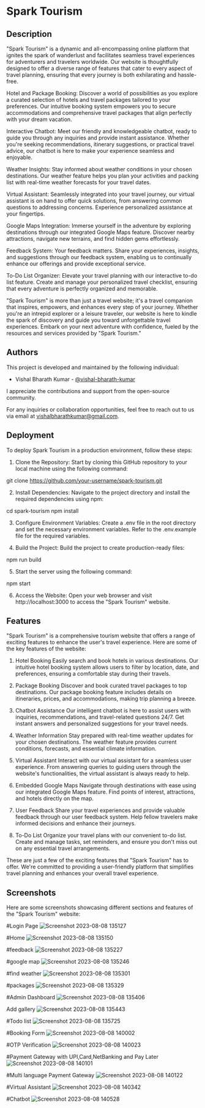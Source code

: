 # Spark Tourism

## Description

"Spark Tourism" is a dynamic and all-encompassing online platform that ignites the spark of wanderlust and facilitates seamless travel experiences for adventurers and travelers worldwide. Our website is thoughtfully designed to offer a diverse range of features that cater to every aspect of travel planning, ensuring that every journey is both exhilarating and hassle-free.

Hotel and Package Booking: Discover a world of possibilities as you explore a curated selection of hotels and travel packages tailored to your preferences. Our intuitive booking system empowers you to secure accommodations and comprehensive travel packages that align perfectly with your dream vacation.

Interactive Chatbot: Meet our friendly and knowledgeable chatbot, ready to guide you through any inquiries and provide instant assistance. Whether you're seeking recommendations, itinerary suggestions, or practical travel advice, our chatbot is here to make your experience seamless and enjoyable.

Weather Insights: Stay informed about weather conditions in your chosen destinations. Our weather feature helps you plan your activities and packing list with real-time weather forecasts for your travel dates.

Virtual Assistant: Seamlessly integrated into your travel journey, our virtual assistant is on hand to offer quick solutions, from answering common questions to addressing concerns. Experience personalized assistance at your fingertips.

Google Maps Integration: Immerse yourself in the adventure by exploring destinations through our integrated Google Maps feature. Discover nearby attractions, navigate new terrains, and find hidden gems effortlessly.

Feedback System: Your feedback matters. Share your experiences, insights, and suggestions through our feedback system, enabling us to continually enhance our offerings and provide exceptional service.

To-Do List Organizer: Elevate your travel planning with our interactive to-do list feature. Create and manage your personalized travel checklist, ensuring that every adventure is perfectly organized and memorable.

"Spark Tourism" is more than just a travel website; it's a travel companion that inspires, empowers, and enhances every step of your journey. Whether you're an intrepid explorer or a leisure traveler, our website is here to kindle the spark of discovery and guide you toward unforgettable travel experiences. Embark on your next adventure with confidence, fueled by the resources and services provided by "Spark Tourism."



## Authors

This project is developed and maintained by the following individual:

- Vishal Bharath Kumar - [@vishal-bharath-kumar](https://github.com/Vishal-Bharath-Kumar)

I appreciate the contributions and support from the open-source community. 

For any inquiries or collaboration opportunities, feel free to reach out to us via email at [vishalbharathkumar@gmail.com](mailto:vishalbharathkumar@gmail.com).



## Deployment

To deploy Spark Tourism in a production environment, follow these steps:

1. Clone the Repository: Start by cloning this GitHub repository to your local machine using the following command:

git clone https://github.com/your-username/spark-tourism.git



2. Install Dependencies: Navigate to the project directory and install the required dependencies using npm:

cd spark-tourism
npm install


3. Configure Environment Variables: Create a .env file in the root directory and set the necessary environment variables. Refer to the .env.example file for the required variables.


4. Build the Project: Build the project to create production-ready files:

npm run build



5. Start the server using the following command:

npm start



6. Access the Website: Open your web browser and visit http://localhost:3000 to access the "Spark Tourism" website.
## Features

"Spark Tourism" is a comprehensive tourism website that offers a range of exciting features to enhance the user's travel experience. Here are some of the key features of the website:

1. Hotel Booking
Easily search and book hotels in various destinations. Our intuitive hotel booking system allows users to filter by location, date, and preferences, ensuring a comfortable stay during their travels.

2. Package Booking
Discover and book curated travel packages to top destinations. Our package booking feature includes details on itineraries, prices, and accommodations, making trip planning a breeze.

3. Chatbot Assistance
Our intelligent chatbot is here to assist users with inquiries, recommendations, and travel-related questions 24/7. Get instant answers and personalized suggestions for your travel needs.

4. Weather Information
Stay prepared with real-time weather updates for your chosen destinations. The weather feature provides current conditions, forecasts, and essential climate information.

5. Virtual Assistant
Interact with our virtual assistant for a seamless user experience. From answering queries to guiding users through the website's functionalities, the virtual assistant is always ready to help.

6. Embedded Google Maps
Navigate through destinations with ease using our integrated Google Maps feature. Find points of interest, attractions, and hotels directly on the map.

7. User Feedback
Share your travel experiences and provide valuable feedback through our user feedback system. Help fellow travelers make informed decisions and enhance their journeys.

8. To-Do List
Organize your travel plans with our convenient to-do list. Create and manage tasks, set reminders, and ensure you don't miss out on any essential travel arrangements.

These are just a few of the exciting features that "Spark Tourism" has to offer. We're committed to providing a user-friendly platform that simplifies travel planning and enhances your overall travel experience.









## Screenshots

Here are some screenshots showcasing different sections and features of the "Spark Tourism" website:

#Login Page
![Screenshot 2023-08-08 135127](https://github.com/Vishal-Bharath-Kumar/BigBang-Tourism/assets/127297563/5d7057c7-2505-4c63-9a75-f5d1c7afe4c4)

#Home
![Screenshot 2023-08-08 135150](https://github.com/Vishal-Bharath-Kumar/BigBang-Tourism/assets/127297563/1f4a9a3f-20c6-4be0-b44d-bb9804f4b48a)

#feedback
![Screenshot 2023-08-08 135227](https://github.com/Vishal-Bharath-Kumar/BigBang-Tourism/assets/127297563/622c2a10-5038-4b52-8a18-2a5833a66bc4)

#google map
![Screenshot 2023-08-08 135246](https://github.com/Vishal-Bharath-Kumar/BigBang-Tourism/assets/127297563/9ba501de-15e5-4317-9bfd-c109b77600bf)

#find weather
![Screenshot 2023-08-08 135301](https://github.com/Vishal-Bharath-Kumar/BigBang-Tourism/assets/127297563/7dab2ca2-1a30-48ce-88ff-05574b67ee9d)

#packages
![Screenshot 2023-08-08 135329](https://github.com/Vishal-Bharath-Kumar/BigBang-Tourism/assets/127297563/0cc71939-c4a3-4646-b720-78a8563ae290)

#Admin Dashboard
![Screenshot 2023-08-08 135406](https://github.com/Vishal-Bharath-Kumar/BigBang-Tourism/assets/127297563/1233bf54-8905-4990-aa4e-1711de1f20bc)

Add gallery
![Screenshot 2023-08-08 135443](https://github.com/Vishal-Bharath-Kumar/BigBang-Tourism/assets/127297563/f59ef2e6-8fc7-4c8b-bcd8-48b8514eebd0)

#Todo list
![Screenshot 2023-08-08 135725](https://github.com/Vishal-Bharath-Kumar/BigBang-Tourism/assets/127297563/34dd2799-152d-4639-8bcd-9deaaba8fc3c)

#Booking Form
![Screenshot 2023-08-08 140002](https://github.com/Vishal-Bharath-Kumar/BigBang-Tourism/assets/127297563/42ccf3c5-91b4-4e63-a91a-1c3ea0de663f)

#OTP Verification
![Screenshot 2023-08-08 140023](https://github.com/Vishal-Bharath-Kumar/BigBang-Tourism/assets/127297563/acdd1727-0c07-4fda-88ed-7cb679b932f4)

#Payment Gateway with UPI,Card,NetBanking and Pay Later
![Screenshot 2023-08-08 140101](https://github.com/Vishal-Bharath-Kumar/BigBang-Tourism/assets/127297563/65ee375a-c768-4ca2-b664-0fb063405719)

#Multi language Payment Gateway
![Screenshot 2023-08-08 140122](https://github.com/Vishal-Bharath-Kumar/BigBang-Tourism/assets/127297563/97f4b860-de3d-40d5-82e9-06c36a792a8d)

#Virtual Assistant
![Screenshot 2023-08-08 140342](https://github.com/Vishal-Bharath-Kumar/BigBang-Tourism/assets/127297563/d67fda72-c4a0-4bbe-b81c-7788b1464c7e)

#Chatbot
![Screenshot 2023-08-08 140528](https://github.com/Vishal-Bharath-Kumar/BigBang-Tourism/assets/127297563/cc444714-e53c-485d-bd28-c34c1601bb23)







